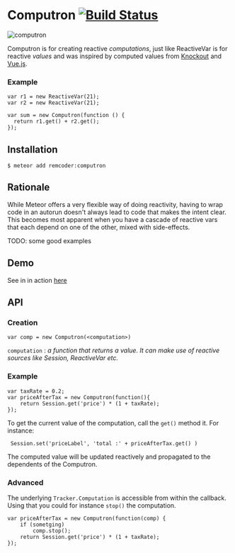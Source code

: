 # Computron [![Build Status](https://travis-ci.org/remcoder/computron.svg?branch=master)](https://travis-ci.org/remcoder/computron)

![computron](http://upload.wikimedia.org/wikipedia/en/f/ff/Computron-sg.jpg)

Computron is for creating reactive _computations_, just like ReactiveVar is for reactive _values_ and was inspired by computed values from [Knockout](http://knockoutjs.com/documentation/computedObservables.html) and [Vue.js](http://vuejs.org/api/options.html#computed).

### Example

    var r1 = new ReactiveVar(21);
    var r2 = new ReactiveVar(21);

    var sum = new Computron(function () {
      return r1.get() + r2.get();
    });

## Installation

	$ meteor add remcoder:computron

## Rationale

While Meteor offers a very flexible way of doing reactivity, having to wrap code in an autorun doesn't always lead to
code that makes the intent clear. This becomes most apparent when you have a cascade of reactive vars that each depend
on one of the other, mixed with side-effects.

TODO: some good examples

## Demo
See in in action [here](http://meteorpad.com/pad/aExzaQ48FAT89Bwba/Computron)

## API

### Creation

    var comp = new Computron(<computation>)

`computation` : _a function that returns a value. It can make use of reactive sources like Session, ReactiveVar etc._ 

### Example

	var taxRate = 0.2;
	var priceAfterTax = new Computron(function(){
		return Session.get('price') * (1 + taxRate);
	});

To get the current value of the computation, call the `get()` method it. For instance:

     Session.set('priceLabel', 'total :' + priceAfterTax.get() )

The computed value will be updated reactively and propagated to the dependents of the Computron.

### Advanced
The underlying `Tracker.Computation` is accessible from within the callback. Using that you could for instance `stop()` the computation.

	var priceAfterTax = new Computron(function(comp) {
		if (sometging) 
			comp.stop();
		return Session.get('price') * (1 + taxRate);
	});

